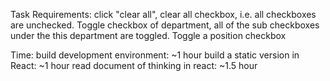 Task Requirements:
    click "clear all", clear all checkbox, i.e. all checkboxes are unchecked.
    Toggle checkbox of department, all of the sub checkboxes under the this department are toggled.
    Toggle a position checkbox

Time:
    build development environment: ~1 hour
    build a static version in React: ~1 hour
    read document of thinking in react: ~1.5 hour
